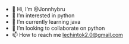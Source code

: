 - 👋 Hi, I’m @Jonnhybru
- 👀 I’m interested in python
- 🌱 I’m currently learning java
- 💞️ I’m looking to collaborate on python
- 📫 How to reach me lechintok2.0@gmail.com

<!---
Jonnhybru/Jonnhybru is a ✨ special ✨ repository because its `README.md` (this file) appears on your GitHub profile.
You can click the Preview link to take a look at your changes.
--->
